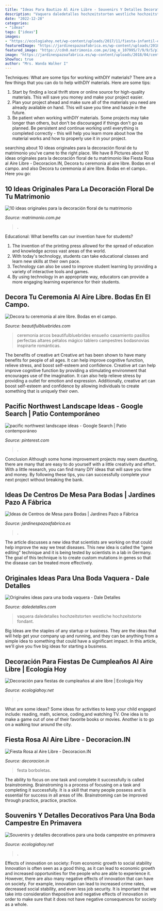 ```yaml
---
title: "Ideas Para Bautizo Al Aire Libre - Souvenirs Y Detalles Decorativos Para Una Boda Campestre En Primavera"
description: "Vaquera daledetalles hochzeitstorten westliche hochzeitstorte fondant"
date: "2022-12-28"
categories:
- "ideas"
tags: ["ideas"]
images:
- "https://ecologiahoy.net/wp-content/uploads/2017/11/fiesta-infantil-en-el-aire-libre.jpg"
featuredImage: "https://jardinespazoafabrica.es/wp-content/uploads/2018/04/centro-de-mesa-para-boda-elegante.jpg"
featured_image: "https://cdn0.matrimonio.com.pe/img_e_107995/7/9/9/5/p1030640_11_107995.jpg"
image: "https://jardinespazoafabrica.es/wp-content/uploads/2018/04/centro-de-mesa-para-boda-elegante.jpg"
ShowToc: true
author: "Mrs. Wanda Walker I"
---
```



Techniques: What are some tips for working withDIY materials?
There are a few things that you can do to help withDIY materials. Here are some tips: 
1. Start by finding a local thrift store or online source for high-quality materials. This will save you money and make your project easier. 
2. Plan your project ahead and make sure all of the materials you need are already available on hand. This will save you time and hassle in the future. 
3. Be patient when working withDIY materials. Some projects may take longer than others, but don't be discouraged if things don't go as planned. Be persistent and continue working until everything is completed correctly - this will help you learn more about how the material works and how to properly use it in your project.

	

		
searching about 10 ideas originales para la decoración floral de tu matrimonio you've came to the right place. We have 8 Pictures about 10 ideas originales para la decoración floral de tu matrimonio like Fiesta Rosa al Aire Libre - Decoracion.IN, Decora tu ceremonia al aire libre. Bodas en el campo. and also Decora tu ceremonia al aire libre. Bodas en el campo.. Here you go:
		
    
## 10 Ideas Originales Para La Decoración Floral De Tu Matrimonio

<img loading=lazy src="https://cdn0.matrimonio.com.pe/img_e_107995/7/9/9/5/p1030640_11_107995.jpg" onerror="this.onerror=null;this.src='https://tse1.mm.bing.net/th?id=OIP.Yp3904pwukN9lhe9xxdFXgHaJ4&amp;pid=15.1';" alt="10 ideas originales para la decoración floral de tu matrimonio">

_Source: matrimonio.com.pe_

>. 

	

Educational: What benefits can our invention have for students?
1. The invention of the printing press allowed for the spread of education and knowledge across vast areas of the world.
2. With today's technology, students can take educational classes and learn new skills at their own pace.
3. Technology can also be used to improve student learning by providing a variety of interactive tools and games.
4. By using technology in an appropriate way, educators can provide a more engaging learning experience for their students.

    
## Decora Tu Ceremonia Al Aire Libre. Bodas En El Campo.

<img loading=lazy src="http://www.beautifulbluebrides.com/wp-content/uploads/2012/12/ideas-decorar-ceremonia-bodas-campo.jpg" onerror="this.onerror=null;this.src='https://tse3.mm.bing.net/th?id=OIP.r85kKWroEuNUYOITv4VZ0AHaPr&amp;pid=15.1';" alt="Decora tu ceremonia al aire libre. Bodas en el campo.">

_Source: beautifulbluebrides.com_

>ceremonia arcos beautifulbluebrides ensueño casamiento pasillos perfectas altares pétalos mágico tablero campestres bodasnovias inspirarte románticas. 

	

The benefits of creative art
Creative art has been shown to have many benefits for people of all ages. It can help improve cognitive function, relieve stress, and boost self-esteem and confidence.
Creative art can help improve cognitive function by providing a stimulating environment that encourages use of the imagination. It can also help relieve stress by providing a outlet for emotion and expression. Additionally, creative art can boost self-esteem and confidence by allowing individuals to create something that is uniquely their own.

    
## Pacific Northwest Landscape Ideas - Google Search | Patio Contemporáneo

<img loading=lazy src="https://i.pinimg.com/736x/08/05/a3/0805a3f02e1c55ed55801eae74d2aa33.jpg" onerror="this.onerror=null;this.src='https://tse1.mm.bing.net/th?id=OIP.bgu-ws9jfHNT8039ptLpZQHaLH&amp;pid=15.1';" alt="pacific northwest landscape ideas - Google Search | Patio contemporáneo">

_Source: pinterest.com_

>. 

	

Conclusion
Although some home improvement projects may seem daunting, there are many that are easy to do yourself with a little creativity and effort. With a little research, you can find many DIY ideas that will save you time and money. By following these tips, you can successfully complete your next project without breaking the bank.

    
## Ideas De Centros De Mesa Para Bodas | Jardines Pazo A Fábrica

<img loading=lazy src="https://jardinespazoafabrica.es/wp-content/uploads/2018/04/centro-de-mesa-para-boda-elegante.jpg" onerror="this.onerror=null;this.src='https://tse1.mm.bing.net/th?id=OIP.zYL1-fmAmW9j4udQuVBaywAAAA&amp;pid=15.1';" alt="Ideas de Centros de Mesa para Bodas | Jardines Pazo a Fábrica">

_Source: jardinespazoafabrica.es_

>. 

	

The article discusses a new idea that scientists are working on that could help improve the way we treat diseases. This new idea is called the "gene editing" technique and it is being tested by scientists in a lab in Germany. The goal of this technique is to create custom mutations in genes so that the disease can be treated more effectively.

    
## Originales Ideas Para Una Boda Vaquera - Dale Detalles

<img loading=lazy src="https://i1.wp.com/www.daledetalles.com/wp-content/uploads/2016/08/boda-vaquera37.jpg" onerror="this.onerror=null;this.src='https://tse2.mm.bing.net/th?id=OIP.L1iBFljaD5mxorTpEspFYwHaNH&amp;pid=15.1';" alt="Originales ideas para una boda vaquera - Dale Detalles">

_Source: daledetalles.com_

>vaquera daledetalles hochzeitstorten westliche hochzeitstorte fondant. 

	

Big Ideas are the staples of any startup or business. They are the ideas that will help get your company up and running, and they can be anything from a simple idea to something that could have a significant impact. In this article, we'll give you five big ideas for starting a business.

    
## Decoración Para Fiestas De Cumpleaños Al Aire Libre | Ecología Hoy

<img loading=lazy src="https://ecologiahoy.net/wp-content/uploads/2017/11/fiesta-infantil-en-el-aire-libre.jpg" onerror="this.onerror=null;this.src='https://tse4.mm.bing.net/th?id=OIP.qfHzNpO-pyV7dSLhGBtTCAHaGC&amp;pid=15.1';" alt="Decoración para fiestas de cumpleaños al aire libre | Ecología Hoy">

_Source: ecologiahoy.net_

>. 

	

What are some ideas?
Some ideas for activities to keep your child engaged include: reading, math, science, coding,and watching TV. One idea is to make a game out of one of their favorite books or movies. Another is to go on a walking tour around the city.

    
## Fiesta Rosa Al Aire Libre - Decoracion.IN

<img loading=lazy src="https://decoracion.in/wp-content/uploads/fiesta-rosa-aire-libre-2.jpg" onerror="this.onerror=null;this.src='https://tse1.mm.bing.net/th?id=OIP.kVYbSHgSoyNoY02q2HYIGAHaKO&amp;pid=15.1';" alt="Fiesta Rosa al Aire Libre - Decoracion.IN">

_Source: decoracion.in_

>festa borboletas. 

	

The ability to focus on one task and complete it successfully is called brainstroming. Brainstroming is a process of focusing on a task and completing it successfully. It is a skill that many people possess and is essential for success in all areas of life. Brainstroming can be improved through practice, practice, practice.

    
## Souvenirs Y Detalles Decorativos Para Una Boda Campestre En Primavera

<img loading=lazy src="https://ecologiahoy.net/wp-content/uploads/2017/10/e3a84927963bb8c4b04dbd2558a02e48.jpg" onerror="this.onerror=null;this.src='https://tse4.mm.bing.net/th?id=OIP.46hJJ5Y7uMSwTb0lWKAuSAHaLH&amp;pid=15.1';" alt="Souvenirs y detalles decorativos para una boda campestre en primavera">

_Source: ecologiahoy.net_

>. 

	

Effects of innovation on society: From economic growth to social stability
Innovation is often seen as a good thing, as it can lead to economic growth and increased opportunities for the people who are able to experience it. However, there are also many negative effects of innovation that can have on society. For example, innovation can lead to increased crime rates, decreased social stability, and even less job security. It is important that we take into consideration thepositive and negative effects of innovation in order to make sure that it does not have negative consequences for society as a whole.

